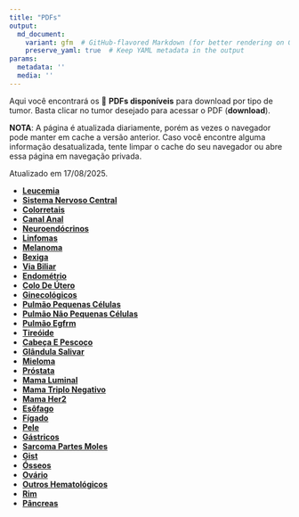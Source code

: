 ```yaml
---
title: "PDFs"
output: 
  md_document:
    variant: gfm  # GitHub-flavored Markdown (for better rendering on GitHub)
    preserve_yaml: true  # Keep YAML metadata in the output
params:
  metadata: ''
  media: ''
---
```


<script async src="https://scripts.simpleanalyticscdn.com/latest.js"></script>

Aqui você encontrará os 📝 **PDFs disponíveis** para download por tipo
de tumor. Basta clicar no tumor desejado para acessar o PDF
(**download**).

**NOTA**: A página é atualizada diariamente, porém as vezes o navegador
pode manter em cache a versão anterior. Caso você encontre alguma
informação desatualizada, tente limpar o cache do seu navegador ou abre
essa página em navegação privada.

Atualizado em 17/08/2025.

- [**Leucemia**](https://coeoralmeds-e768.restdb.io/media/68a166f5f63b80480024696e?download=true)
- [**Sistema Nervoso
  Central**](https://coeoralmeds-e768.restdb.io/media/68a166f7f63b804800246971?download=true)
- [**Colorretais**](https://coeoralmeds-e768.restdb.io/media/68a166f9f63b80480024697a?download=true)
- [**Canal
  Anal**](https://coeoralmeds-e768.restdb.io/media/68a166faf63b80480024697c?download=true)
- [**Neuroendócrinos**](https://coeoralmeds-e768.restdb.io/media/68a166fcf63b80480024697e?download=true)
- [**Linfomas**](https://coeoralmeds-e768.restdb.io/media/68a166fdf63b80480024697f?download=true)
- [**Melanoma**](https://coeoralmeds-e768.restdb.io/media/68a166fff63b804800246982?download=true)
- [**Bexiga**](https://coeoralmeds-e768.restdb.io/media/68a16700f63b804800246984?download=true)
- [**Via
  Biliar**](https://coeoralmeds-e768.restdb.io/media/68a16701f63b804800246986?download=true)
- [**Endométrio**](https://coeoralmeds-e768.restdb.io/media/68a16702f63b804800246988?download=true)
- [**Colo De
  Útero**](https://coeoralmeds-e768.restdb.io/media/68a16704f63b80480024698a?download=true)
- [**Ginecológicos**](https://coeoralmeds-e768.restdb.io/media/68a16705f63b80480024698c?download=true)
- [**Pulmão Pequenas
  Células**](https://coeoralmeds-e768.restdb.io/media/68a16706f63b80480024698d?download=true)
- [**Pulmão Não Pequenas
  Células**](https://coeoralmeds-e768.restdb.io/media/68a16709f63b804800246991?download=true)
- [**Pulmão
  Egfrm**](https://coeoralmeds-e768.restdb.io/media/68a1670af63b804800246993?download=true)
- [**Tireóide**](https://coeoralmeds-e768.restdb.io/media/68a1670df63b804800246996?download=true)
- [**Cabeça E
  Pescoço**](https://coeoralmeds-e768.restdb.io/media/68a1670ef63b804800246998?download=true)
- [**Glândula
  Salivar**](https://coeoralmeds-e768.restdb.io/media/68a1670ff63b80480024699a?download=true)
- [**Mieloma**](https://coeoralmeds-e768.restdb.io/media/68a16711f63b80480024699c?download=true)
- [**Próstata**](https://coeoralmeds-e768.restdb.io/media/68a16712f63b80480024699e?download=true)
- [**Mama
  Luminal**](https://coeoralmeds-e768.restdb.io/media/68a16715f63b8048002469a2?download=true)
- [**Mama Triplo
  Negativo**](https://coeoralmeds-e768.restdb.io/media/68a16716f63b8048002469a4?download=true)
- [**Mama
  Her2**](https://coeoralmeds-e768.restdb.io/media/68a16718f63b8048002469a6?download=true)
- [**Esôfago**](https://coeoralmeds-e768.restdb.io/media/68a16719f63b8048002469a8?download=true)
- [**Fígado**](https://coeoralmeds-e768.restdb.io/media/68a1671af63b8048002469aa?download=true)
- [**Pele**](https://coeoralmeds-e768.restdb.io/media/68a1671bf63b8048002469ac?download=true)
- [**Gástricos**](https://coeoralmeds-e768.restdb.io/media/68a1671df63b8048002469ae?download=true)
- [**Sarcoma Partes
  Moles**](https://coeoralmeds-e768.restdb.io/media/68a1671ef63b8048002469b0?download=true)
- [**Gist**](https://coeoralmeds-e768.restdb.io/media/68a16720f63b8048002469b2?download=true)
- [**Ósseos**](https://coeoralmeds-e768.restdb.io/media/68a16721f63b8048002469b4?download=true)
- [**Ovário**](https://coeoralmeds-e768.restdb.io/media/68a16722f63b8048002469b6?download=true)
- [**Outros
  Hematológicos**](https://coeoralmeds-e768.restdb.io/media/68a16723f63b8048002469b8?download=true)
- [**Rim**](https://coeoralmeds-e768.restdb.io/media/68a16725f63b8048002469ba?download=true)
- [**Pâncreas**](https://coeoralmeds-e768.restdb.io/media/68a16727f63b8048002469bc?download=true)
